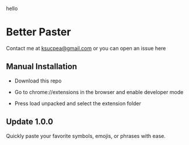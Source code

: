 <span>h<span>e<span>l</span>l</span>o</span>
<h1>Better Paster</h1>

Contact me at ksucpea@gmail.com or you can open an issue here

<h2>Manual Installation</h2>

- Download this repo

- Go to chrome://extensions in the browser and enable developer mode

- Press load unpacked and select the extension folder

<h2>Update 1.0.0</h2>
Quickly paste your favorite symbols, emojis, or phrases with ease.
